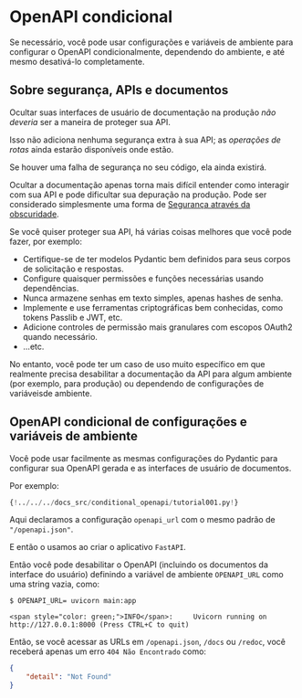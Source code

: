 # OpenAPI condicional

Se necessário, você pode usar configurações e variáveis ​​de ambiente para configurar o OpenAPI condicionalmente, dependendo do ambiente, e até mesmo desativá-lo completamente.

## Sobre segurança, APIs e documentos

Ocultar suas interfaces de usuário de documentação na produção *não deveria* ser a maneira de proteger sua API.

Isso não adiciona nenhuma segurança extra à sua API; as *operações de rotas* ainda estarão disponíveis onde estão.

Se houver uma falha de segurança no seu código, ela ainda existirá.

Ocultar a documentação apenas torna mais difícil entender como interagir com sua API e pode dificultar sua depuração na produção. Pode ser considerado simplesmente uma forma de <a href="https://en.wikipedia.org/wiki/Security_through_obscurity" class="external-link" target="_blank">Segurança através da obscuridade</a>.

Se você quiser proteger sua API, há várias coisas melhores que você pode fazer, por exemplo:

* Certifique-se de ter modelos Pydantic bem definidos para seus corpos de solicitação e respostas.
* Configure quaisquer permissões e funções necessárias usando dependências.
* Nunca armazene senhas em texto simples, apenas hashes de senha.
* Implemente e use ferramentas criptográficas bem conhecidas, como tokens Passlib e JWT, etc.
* Adicione controles de permissão mais granulares com escopos OAuth2 quando necessário.
* ...etc.

No entanto, você pode ter um caso de uso muito específico em que realmente precisa desabilitar a documentação da API para algum ambiente (por exemplo, para produção) ou dependendo de configurações de variáveis ​​de ambiente.

## OpenAPI condicional de configurações e variáveis ​​de ambiente

Você pode usar facilmente as mesmas configurações do Pydantic para configurar sua OpenAPI gerada e as interfaces de usuário de documentos.

Por exemplo:

```Python hl_lines="6  11"
{!../../../docs_src/conditional_openapi/tutorial001.py!}
```

Aqui declaramos a configuração `openapi_url` com o mesmo padrão de `"/openapi.json"`.

E então o usamos ao criar o aplicativo `FastAPI`.

Então você pode desabilitar o OpenAPI (incluindo os documentos da interface do usuário) definindo a variável de ambiente `OPENAPI_URL` como uma string vazia, como:

<div class="termy">

```console
$ OPENAPI_URL= uvicorn main:app

<span style="color: green;">INFO</span>:     Uvicorn running on http://127.0.0.1:8000 (Press CTRL+C to quit)
```

</div>

Então, se você acessar as URLs em `/openapi.json`, `/docs` ou `/redoc`, você receberá apenas um erro `404 Não Encontrado` como:

```JSON
{
    "detail": "Not Found"
}
```
